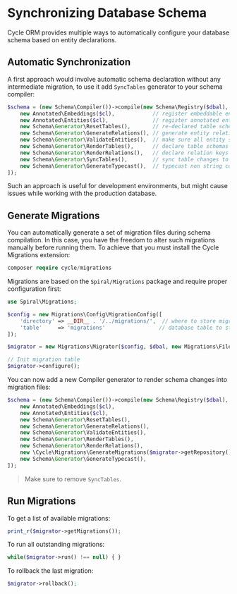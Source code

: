 # Synchronizing Database Schema
Cycle ORM provides multiple ways to automatically configure your database schema based on entity declarations.

## Automatic Synchronization
A first approach would involve automatic schema declaration without any intermediate migration, to use it add `SyncTables` generator to your schema compiler:

```php
$schema = (new Schema\Compiler())->compile(new Schema\Registry($dbal), [
    new Annotated\Embeddings($cl),            // register embeddable entities
    new Annotated\Entities($cl),              // register annotated entities
    new Schema\Generator\ResetTables(),       // re-declared table schemas (remove columns)
    new Schema\Generator\GenerateRelations(), // generate entity relations
    new Schema\Generator\ValidateEntities(),  // make sure all entity schemas are correct
    new Schema\Generator\RenderTables(),      // declare table schemas
    new Schema\Generator\RenderRelations(),   // declare relation keys and indexes
    new Schema\Generator\SyncTables(),        // sync table changes to database
    new Schema\Generator\GenerateTypecast(),  // typecast non string columns
]);
```

Such an approach is useful for development environments, but might cause issues while working with the production database.

## Generate Migrations
You can automatically generate a set of migration files during schema compilation. In this case, you have the freedom to alter such migrations manually before running them. To achieve that you must install the Cycle Migrations extension:

```php
composer require cycle/migrations
```

Migrations are based on the `Spiral/Migrations` package and require proper configuration first:

```php
use Spiral\Migrations;

$config = new Migrations\Config\MigrationConfig([
    'directory' => __DIR__ . '/../migrations/',  // where to store migrations
    'table'     => 'migrations'                 // database table to store migration status
]);

$migrator = new Migrations\Migrator($config, $dbal, new Migrations\FileRepository($config));

// Init migration table
$migrator->configure();
```

You can now add a new Compiler generator to render schema changes into migration files:

```php
$schema = (new Schema\Compiler())->compile(new Schema\Registry($dbal), [
    new Annotated\Embeddings($cl),                                         // register embeddable entities
    new Annotated\Entities($cl),                                           // register annotated entities
    new Schema\Generator\ResetTables(),                                    // re-declared table schemas (remove columns)
    new Schema\Generator\GenerateRelations(),                              // generate entity relations
    new Schema\Generator\ValidateEntities(),                               // make sure all entity schemas are correct
    new Schema\Generator\RenderTables(),                                   // declare table schemas
    new Schema\Generator\RenderRelations(),                                // declare relation keys and indexes
    new \Cycle\Migrations\GenerateMigrations($migrator->getRepository()),  // generate migrations
    new Schema\Generator\GenerateTypecast(),                               // typecast non-string columns
]);
```

> Make sure to remove `SyncTables`.

## Run Migrations
To get a list of available migrations:

```php
print_r($migrator->getMigrations());
```

To run all outstanding migrations:

```php
while($migrator->run() !== null) { }
```

To rollback the last migration:

```php
$migrator->rollback();
```
